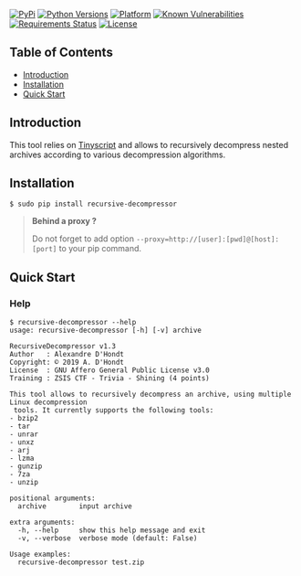 [![PyPi](https://img.shields.io/pypi/v/recursive-decompressor.svg)](https://pypi.python.org/pypi/recursive-decompressor/)
[![Python Versions](https://img.shields.io/pypi/pyversions/recursive-decompressor.svg)](https://pypi.python.org/pypi/recursive-decompressor/)
[![Platform](https://img.shields.io/badge/platform-linux-yellow.svg)](https://pypi.python.org/pypi/recursive-decompressor/)
[![Known Vulnerabilities](https://snyk.io/test/github/dhondta/recursive-decompressor/badge.svg?targetFile=requirements.txt)](https://snyk.io/test/github/dhondta/recursive-decompressor?targetFile=requirements.txt)
[![Requirements Status](https://requires.io/github/dhondta/recursive-decompressor/requirements.svg?branch=master)](https://requires.io/github/dhondta/recursive-decompressor/requirements/?branch=master)
[![License](https://img.shields.io/pypi/l/recursive-decompressor.svg)](https://pypi.python.org/pypi/recursive-decompressor/)


## Table of Contents

   * [Introduction](#introduction)
   * [Installation](#installation)
   * [Quick Start](#quick-start)


## Introduction

This tool relies on [Tinyscript](https://github.com/dhondta/tinyscript) and allows to recursively decompress nested archives according to various decompression algorithms.


## Installation

```session
$ sudo pip install recursive-decompressor
```

 > **Behind a proxy ?**
 > 
 > Do not forget to add option `--proxy=http://[user]:[pwd]@[host]:[port]` to your pip command.


## Quick Start

### Help

```session
$ recursive-decompressor --help
usage: recursive-decompressor [-h] [-v] archive

RecursiveDecompressor v1.3
Author   : Alexandre D'Hondt
Copyright: © 2019 A. D'Hondt
License  : GNU Affero General Public License v3.0
Training : ZSIS CTF - Trivia - Shining (4 points)

This tool allows to recursively decompress an archive, using multiple Linux decompression
 tools. It currently supports the following tools:
- bzip2
- tar
- unrar
- unxz
- arj
- lzma
- gunzip
- 7za
- unzip

positional arguments:
  archive        input archive

extra arguments:
  -h, --help     show this help message and exit
  -v, --verbose  verbose mode (default: False)

Usage examples:
  recursive-decompressor test.zip

```
